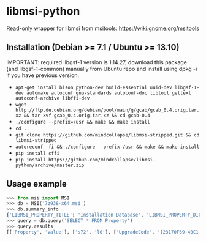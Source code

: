 # libmsi-python

Read-only wrapper for libmsi from msitools: https://wiki.gnome.org/msitools

## Installation (Debian >= 7.1 / Ubuntu >= 13.10)

IMPORTANT: required libgsf-1 version is 1.14.27, download this package (and libgsf-1-common) manually from Ubuntu repo and install using dpkg -i if you have previous version.

* `apt-get install bison python-dev build-essential uuid-dev libgsf-1-dev automake autoconf gnu-standards autoconf-doc libtool gettext autoconf-archive libffi-dev`
* `wget http://ftp.de.debian.org/debian/pool/main/g/gcab/gcab_0.4.orig.tar.xz && tar xvf gcab_0.4.orig.tar.xz && cd gcab-0.4`
* `./configure --prefix=/usr && make && make install`
* `cd ..`
* `git clone https://github.com/mindcollapse/libmsi-stripped.git && cd libmsi-stripped`
* `autoreconf -fi && ./configure --prefix /usr && make && make install`
* `pip install cffi`
* `pip install https://github.com/mindcollapse/libmsi-python/archive/master.zip`

## Usage example
```python
>>> from msi import MSI
>>> db = MSI('7z938-x64.msi')
>>> db.summary_info       
{'LIBMSI_PROPERTY_TITLE': 'Installation Database', 'LIBMSI_PROPERTY_DICTIONARY': None, 'LIBMSI_PROPERTY_LASTAUTHOR': None, 'LIBMSI_PROPERTY_COMMENTS': '7-Zip (x64 edition) Package', 'LIBMSI_PROPERTY_APPNAME': 'Windows Installer XML v2.0.3719.0 (candle/light)', 'LIBMSI_PROPERTY_LASTSAVED_TM': 130647995050000000, 'LIBMSI_PROPERTY_EDITTIME': None, 'LIBMSI_PROPERTY_TEMPLATE': 'x64;1033', 'LIBMSI_PROPERTY_UUID': '{23170F69-40C1-2702-0938-000002000000}', 'LIBMSI_PROPERTY_LASTPRINTED': None, 'LIBMSI_PROPERTY_KEYWORDS': 'Installer', 'LIBMSI_PROPERTY_VERSION': 200, 'LIBMSI_PROPERTY_CREATED_TM': 130647995050000000, 'LIBMSI_PROPERTY_THUMBNAIL': None, 'LIBMSI_PROPERTY_SUBJECT': '7-Zip (x64 edition) Package', 'LIBMSI_PROPERTY_RESTRICT': None, 'LIBMSI_PROPERTY_CODEPAGE': 1252, 'LIBMSI_PROPERTY_SOURCE': 2, 'LIBMSI_PROPERTY_AUTHOR': 'Igor Pavlov', 'LIBMSI_PROPERTY_SECURITY': 2}
>>> query = db.query('SELECT * FROM Property')
>>> query.results
[['Property', 'Value'], ['s72', 'l0'], ['UpgradeCode', '{23170F69-40C1-2702-0000-000004000000}'], ['Manufacturer', 'Igor Pavlov'], ['ProductCode', '{23170F69-40C1-2702-0938-000001000000}'], ['ProductLanguage', '1033'], ['ProductName', '7-Zip 9.38 (x64 edition)'], ['ProductVersion', '9.38.00.0'], ['ALLUSERS', '2'], ['ARPURLINFOABOUT', 'http://www.7-zip.org/'], ['ARPHELPLINK', 'http://www.7-zip.org/support.html'], ['ARPURLUPDATEINFO', 'http://www.7-zip.org/download.html'], ['DefaultUIFont', 'WixUI_Font_Normal'], ['WixUI_Mode', 'FeatureTree'], ['WixUI_WelcomeDlg_Next', 'LicenseAgreementDlg'], ['WixUI_LicenseAgreementDlg_Back', 'WelcomeDlg'], ['WixUI_LicenseAgreementDlg_Next', 'CustomizeDlg'], ['WixUI_CustomizeDlg_BackChange', 'MaintenanceTypeDlg'], ['WixUI_CustomizeDlg_BackCustom', 'SetupTypeDlg'], ['WixUI_CustomizeDlg_BackFeatureTree', 'LicenseAgreementDlg'], ['WixUI_CustomizeDlg_Next', 'VerifyReadyDlg'], ['WixUI_VerifyReadyDlg_BackCustom', 'CustomizeDlg'], ['WixUI_VerifyReadyDlg_BackChange', 'CustomizeDlg'], ['WixUI_VerifyReadyDlg_BackRepair', 'MaintenanceTypeDlg'], ['WixUI_VerifyReadyDlg_BackTypical', 'SetupTypeDlg'], ['WixUI_VerifyReadyDlg_BackFeatureTree', 'CustomizeDlg'], ['WixUI_VerifyReadyDlg_BackComplete', 'SetupTypeDlg'], ['WixUI_MaintenanceWelcomeDlg_Next', 'MaintenanceTypeDlg'], ['WixUI_MaintenanceTypeDlg_Change', 'CustomizeDlg'], ['WixUI_MaintenanceTypeDlg_Repair', 'VerifyRepairDlg'], ['WixUI_MaintenanceTypeDlg_Remove', 'VerifyRemoveDlg'], ['WixUI_MaintenanceTypeDlg_Back', 'MaintenanceWelcomeDlg'], ['WixUI_VerifyRemoveDlg_Back', 'MaintenanceTypeDlg'], ['WixUI_VerifyRepairDlg_Back', 'MaintenanceTypeDlg'], ['ErrorDialog', 'ErrorDlg'], ['SecureCustomProperties', 'OLDERVERSIONBEINGUPGRADED']]```